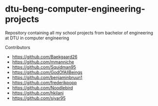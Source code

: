 # dtu-beng-computer-engineering-projects
Repository containing all my school projects from bachelor of engineering at DTU in computer engineering

Contributors
* https://github.com/Baekgaard26 
* https://github.com/mmanniche
* https://github.com/Squidman95
* https://github.com/GodOfAllBeings
* https://github.com/benjaminbruun1
* https://github.com/frederikpopp
* https://github.com/Noodlebird
* https://github.com/hkilani
* https://github.com/siyar95
